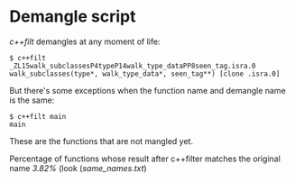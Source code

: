 # Demangle script

*c++filt* demangles at any moment of life:

```
$ c++filt _ZL15walk_subclassesP4typeP14walk_type_dataPP8seen_tag.isra.0
walk_subclasses(type*, walk_type_data*, seen_tag**) [clone .isra.0]
```

But there's some exceptions when the function name and demangle name is the same:
```
$ c++filt main
main
```

These are the functions that are not mangled yet. 

Percentage of functions whose result after c++filter matches the original name *3.82%* (look (*same_names.txt*)
